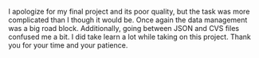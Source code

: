 I apologize for my final project and its poor quality, but the task was more complicated than I though it would be.
Once again the data management was a big road block.  Additionally, going between JSON and CVS files confused me a bit.  I did take learn a lot while taking on this project.  Thank you for your time and your patience.
